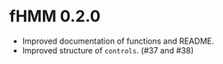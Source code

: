 # fHMM 0.2.0
* Improved documentation of functions and README.
* Improved structure of `controls`. (#37 and #38)